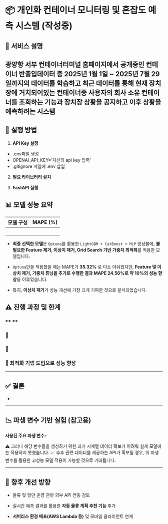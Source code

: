 # 📦 개인화 컨테이너 모니터링 및 혼잡도 예측 시스템 (작성중)

## 📝 서비스 설명
광양항 서부 컨테이너터미널 홈페이지에서 공개중인 컨테이너 반출입데이터 중 2025년 1월 1일 ~ 2025년 7월 29일까지의 데이터를 학습하고 최근 데이터를 통해
현재 장치장에 거치되어있는 컨테이너중 사용자의 회사 소유 컨테이너를 조회하는 기능과 장치장 상황을 공지하고 이후 상황을 예측하려는 시스템
--

## 🚀 실행 방법

1. **API Key 설정**

- .env파일 생성
- OPENAI_API_KEY='자신의 api key 입력'
- .gitignore 파일에 .env 삽입

2. **필요 라이브러리 설치**



3. **FastAPI 실행**



## 📊 모델 성능 요약

| 모델 구성                                | MAPE (%)  |
| ------------------------------------ | --------- |
|                        |     |
| |     |
| | |
|  |  |

- **최종 선택한 모델**은 `Optuna`를 활용한 `LightGBM + CatBoost + MLP` 앙상블에,
**불필요한 Feature 제거, 이상치 제거, Grid Search 기반 가중치 최적화**를 적용한 모델입니다.

- `Optuna`만을 적용했을 때는 MAPE가 **35.32%** 로 다소 아쉬웠지만,
**Feature 및 이상치 제거, 가중치 튜닝을 추가로 수행한 결과 MAPE 24.56%로 약 10%의 성능 향상**을 이루었습니다.

- 특히, **이상치 제거**가 성능 개선에 가장 크게 기여한 것으로 분석되었습니다.

## ⚠️ 진행 과정 및 한계

### ** **



### **🔸**


### **🔸**



### **🔸 최적화 기법 도입으로 성능 향상**



---

## ✅ 결론

- 
---

## 📉 파생 변수 기반 실험 (참고용)


**사용된 주요 파생 변수:**


⚠️ 그러나 해당 변수들을 생성하기 위한 과거 시계열 데이터 확보가 어려워 실제 모델에는 적용하지 못했습니다.
📈 추후 관련 데이터를 제공하는 API가 확보될 경우, 위 파생 변수를 활용한 고성능 모델 적용이 가능할 것으로 기대됩니다.

---

## 📮 향후 개선 방향

- 물류 및 항만 운영 관련 외부 API 연동 검토

- 실시간 예측 결과를 활용한 **자동 물류 계획 추천 기능** 추가

- **서버리스 환경 배포(AWS Lambda 등)** 및 모바일 클라이언트 연계
